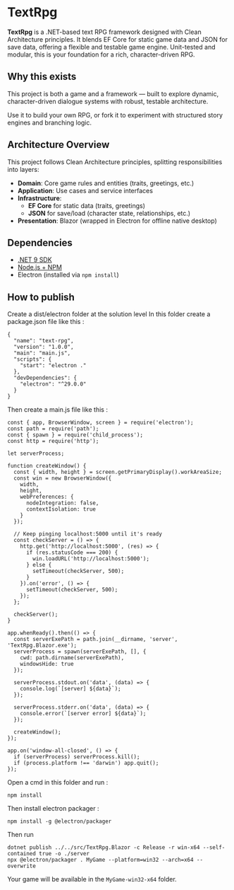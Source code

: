 # TextRpg

**TextRpg** is a .NET-based text RPG framework designed with Clean Architecture principles. It blends EF Core for static game data and JSON for save data, offering a flexible and testable game engine. Unit-tested and modular, this is your foundation for a rich, character-driven RPG.

## Why this exists

This project is both a game and a framework — built to explore dynamic, character-driven dialogue systems with robust, testable architecture.

Use it to build your own RPG, or fork it to experiment with structured story engines and branching logic.

## Architecture Overview

This project follows Clean Architecture principles, splitting responsibilities into layers:

- **Domain**: Core game rules and entities (traits, greetings, etc.)
- **Application**: Use cases and service interfaces
- **Infrastructure**:
  - **EF Core** for static data (traits, greetings)
  - **JSON** for save/load (character state, relationships, etc.)
- **Presentation**: Blazor (wrapped in Electron for offline native desktop)

## Dependencies

- [.NET 9 SDK](https://dotnet.microsoft.com/)
- [Node.js + NPM](https://nodejs.org/)
- Electron (installed via `npm install`)

## How to publish

Create a dist/electron folder at the solution level
In this folder create a package.json file like this :
```
{
  "name": "text-rpg",
  "version": "1.0.0",
  "main": "main.js",
  "scripts": {
    "start": "electron ."
  },
  "devDependencies": {
    "electron": "^29.0.0"
  }
}
```

Then create a main.js file like this :
```
const { app, BrowserWindow, screen } = require('electron');
const path = require('path');
const { spawn } = require('child_process');
const http = require('http');

let serverProcess;

function createWindow() {
  const { width, height } = screen.getPrimaryDisplay().workAreaSize;
  const win = new BrowserWindow({
    width,
    height,
    webPreferences: {
      nodeIntegration: false,
      contextIsolation: true
    }
  });

  // Keep pinging localhost:5000 until it's ready
  const checkServer = () => {
    http.get('http://localhost:5000', (res) => {
      if (res.statusCode === 200) {
        win.loadURL('http://localhost:5000');
      } else {
        setTimeout(checkServer, 500);
      }
    }).on('error', () => {
      setTimeout(checkServer, 500);
    });
  };

  checkServer();
}

app.whenReady().then(() => {
  const serverExePath = path.join(__dirname, 'server', 'TextRpg.Blazor.exe');
  serverProcess = spawn(serverExePath, [], {
    cwd: path.dirname(serverExePath),
    windowsHide: true
  });

  serverProcess.stdout.on('data', (data) => {
    console.log(`[server] ${data}`);
  });

  serverProcess.stderr.on('data', (data) => {
    console.error(`[server error] ${data}`);
  });

  createWindow();
});

app.on('window-all-closed', () => {
  if (serverProcess) serverProcess.kill();
  if (process.platform !== 'darwin') app.quit();
});
```

Open a cmd in this folder and run :
```
npm install
```

Then install electron packager :
```
npm install -g @electron/packager
```

Then run
```
dotnet publish ../../src/TextRpg.Blazor -c Release -r win-x64 --self-contained true -o ./server
npx @electron/packager . MyGame --platform=win32 --arch=x64 --overwrite
```

Your game will be available in the ``MyGame-win32-x64`` folder.
